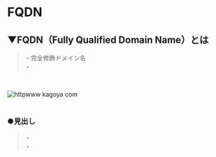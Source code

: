 # FQDN

## ▼FQDN（Fully Qualified Domain Name）とは
>・完全修飾ドメイン名<br>
>・<br>
<br>

![httpwww kagoya com](https://user-images.githubusercontent.com/81621944/229333762-0f36f471-58d1-4f2c-9dea-6e7145e44adf.png)<br>
<br>


### ●見出し
>・<br>
>・<br>
<br>
